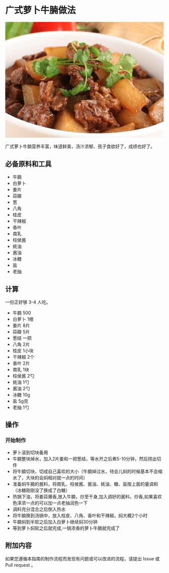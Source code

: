 # 广式萝卜牛腩做法

![广式萝卜牛腩](./广式萝卜牛腩.png)

广式萝卜牛腩营养丰富，味道鲜美，汤汁浓郁、孩子食欲好了，成绩也好了。

## 必备原料和工具

- 牛腩
- 白萝卜
- 姜片
- 蒜瓣
- 葱
- 八角
- 桂皮
- 干辣椒
- 香叶
- 南乳
- 柱侯酱
- 蚝油
- 酱油
- 冰糖
- 盐
- 老抽

## 计算

一份正好够 3-4 人吃。

- 牛腩 500
- 白萝卜 1根
- 姜片 8片
- 蒜瓣 5片
- 葱结 一把
- 八角 2片
- 桂皮 1小块
- 干辣椒 2个
- 香叶 2片
- 南乳 1块
- 柱侯酱 2勺
- 蚝油 1勺
- 酱油 2勺
- 冰糖 10g
- 盐 5g克
- 老抽 1勺

## 操作

### 开始制作
* 萝卜滚到切块备用
* 牛腩整块焯水，加入2片姜和一把葱结，等水开之后煮5-10分钟，然后捞出切件
* 将牛腩切块，切成自己喜欢的大小（牛腩焯过水，待会儿焖的时候基本不会缩水了，大块的会焖相对就一点的时间）
* 准备焖牛腩的酱料，将南乳、柱侯酱、酱油、蚝油、糖、盐按上面的量调和（冰糖刚刚没了换成了白糖）
* 热锅下油，将姜蒜爆香,放入牛腩，炒至干身,加入调好的酱料，炒香,如果喜欢色泽浓一点的可以加一点老抽润色一下
* 调料充分混合之后倒入热水
* 将牛腩换到汤锅中，放入桂皮、八角、香叶和干辣椒，焖大概2个小时
* 牛腩焖到半软之后加入白萝卜继续焖30分钟
* 等到萝卜焖软之后就完成,一锅浓香的萝卜牛腩就完成了

## 附加内容

如果您遵循本指南的制作流程而发现有问题或可以改进的流程，请提出 Issue 或 Pull request 。
